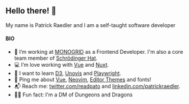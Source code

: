 ## Hello there! 👋

My name is Patrick Raedler and I am a self-taught software developer

#### BIO
- 🏢 I’m working at [MONOGRID](https://mono-grid.com/) as a Frontend Developer. I'm also a core team member of [Schrödinger Hat](https://www.schrodinger-hat.it/).
- 💻 I’m love working with [Vue](https://vuejs.org/) and [Nuxt](https://v3.nuxtjs.org/).
- 🌱 I want to learn [D3](https://d3js.org/), [Unovis](https://unovis.dev/) and [Playwright](https://playwright.dev/).
- 💬 Ping me about [Vue](https://vuejs.org/), [Neovim](https://neovim.io/), [Editor Themes](https://vimcolorschemes.com/) and fonts!
- 📬 Reach me: [twitter.com/readpato](https://twitter.com/readpato) and [linkedin.com/patrickraedler](https://www.linkedin.com/in/patrickraedler/).
- 🧙‍♂️ Fun fact: I'm a DM of Dungeons and Dragons
